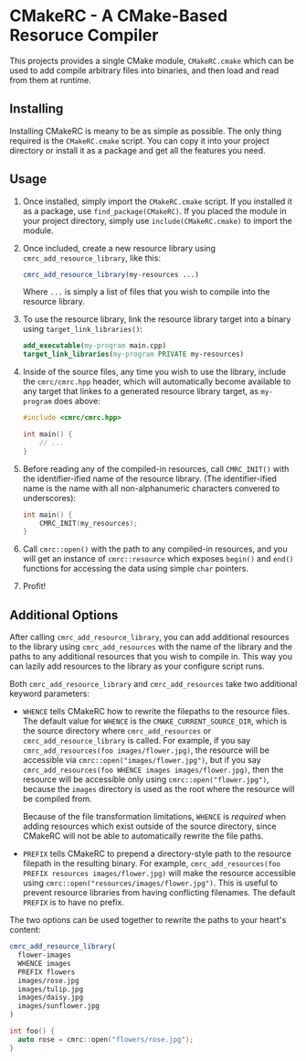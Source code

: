 # CMakeRC - A CMake-Based Resoruce Compiler

This projects provides a single CMake module, `CMakeRC.cmake` which can be used
to add compile arbitrary files into binaries, and then load and read from them
at runtime.

## Installing

Installing CMakeRC is meany to be as simple as possible. The only thing required
is the `CMakeRC.cmake` script. You can copy it into your project directory or
install it as a package and get all the features you need.

## Usage

1. Once installed, simply import the `CMakeRC.cmake` script. If you installed it
   as a package, use `find_package(CMakeRC)`. If you placed the module in your
   project directory, simply use `include(CMakeRC.cmake)` to import the module.

2. Once included, create a new resource library using `cmrc_add_resource_library`,
   like this:

   ```cmake
   cmrc_add_resource_library(my-resources ...)
   ```

   Where `...` is simply a list of files that you wish to compile into the
   resource library.

3. To use the resource library, link the resource library target into a binary
   using `target_link_libraries()`:

   ```cmake
   add_executable(my-program main.cpp)
   target_link_libraries(my-program PRIVATE my-resources)
   ```

4. Inside of the source files, any time you wish to use the library, include the
   `cmrc/cmrc.hpp` header, which will automatically become available to any
   target that linkes to a generated resource library target, as `my-program`
   does above:

   ```c++
   #include <cmrc/cmrc.hpp>

   int main() {
       // ...
   }
   ```

4. Before reading any of the compiled-in resources, call `CMRC_INIT()` with the
   identifier-ified name of the resource library. (The identifier-ified name is
   the name with all non-alphanumeric characters convered to underscores):

   ```c++
   int main() {
       CMRC_INIT(my_resources);
   }
   ```

5. Call `cmrc::open()` with the path to any compiled-in resources, and you will
   get an instance of `cmrc::resource` which exposes `begin()` and `end()`
   functions for accessing the data using simple `char` pointers.

6. Profit!

## Additional Options

After calling `cmrc_add_resource_library`, you can add additional resources to
the library using `cmrc_add_resources` with the name of the library and the
paths to any additional resources that you wish to compile in. This way you can
lazily add resources to the library as your configure script runs.

Both `cmrc_add_resource_library` and `cmrc_add_resources` take two additional
keyword parameters:

- `WHENCE` tells CMakeRC how to rewrite the filepaths to the resource files.
  The default value for `WHENCE` is the `CMAKE_CURRENT_SOURCE_DIR`, which is
  the source directory where `cmrc_add_resources` or `cmrc_add_resource_library`
  is called. For example, if you say `cmrc_add_resources(foo images/flower.jpg)`,
  the resource will be accessible via `cmrc::open("images/flower.jpg")`, but
  if you say `cmrc_add_resources(foo WHENCE images images/flower.jpg)`, then
  the resource will be accessible only using `cmrc::open("flower.jpg")`, because
  the `images` directory is used as the root where the resource will be compiled
  from.

  Because of the file transformation limitations, `WHENCE` is _required_ when
  adding resources which exist outside of the source directory, since CMakeRC
  will not be able to automatically rewrite the file paths.

- `PREFIX` tells CMakeRC to prepend a directory-style path to the resource
  filepath in the resulting binary. For example,
  `cmrc_add_resources(foo PREFIX resources images/flower.jpg)` will make the
  resource accessible using `cmrc::open("resources/images/flower.jpg")`. This is
  useful to prevent resource libraries from having conflicting filenames. The
  default `PREFIX` is to have no prefix.

The two options can be used together to rewrite the paths to your heart's
content:

```cmake
cmrc_add_resource_library(
  flower-images
  WHENCE images
  PREFIX flowers
  images/rose.jpg
  images/tulip.jpg
  images/daisy.jpg
  images/sunflower.jpg
)
```

```c++
int foo() {
  auto rose = cmrc::open("flowers/rose.jpg");
}
```